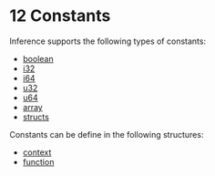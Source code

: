 # 12 Constants

Inference supports the following types of constants:
- [boolean](./types.md#611-boolean)
- [i32](./types.md#613-i32)
- [i64](./types.md#614-i64)
- [u32](./types.md#615-u32)
- [u64](./types.md#616-u64)
- [array](./types.md#62-array)
- [structs](./definitions.md#102-structs)

Constants can be define in the following structures:
- [context](./definitions.md#101-context)
- [function](./functions.md)
